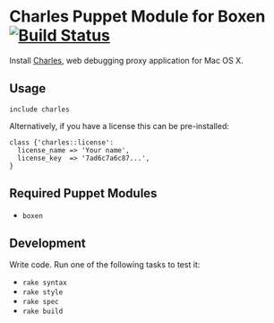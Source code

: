 # Charles Puppet Module for Boxen [![Build Status](https://travis-ci.org/newtriks/puppet-charles.png)](https://travis-ci.org/newtriks/puppet-charles)

Install [Charles](http://www.charlesproxy.com/), web debugging proxy application for Mac OS X.

## Usage

```puppet
include charles
```

Alternatively, if you have a license this can be pre-installed:

```puppet
class {'charles::license':
  license_name => 'Your name',
  license_key  => '7ad6c7a6c87...',
}
```


## Required Puppet Modules

* `boxen`

## Development

Write code. Run one of the following tasks to test it:
* `rake syntax`
* `rake style`
* `rake spec`
* `rake build`

